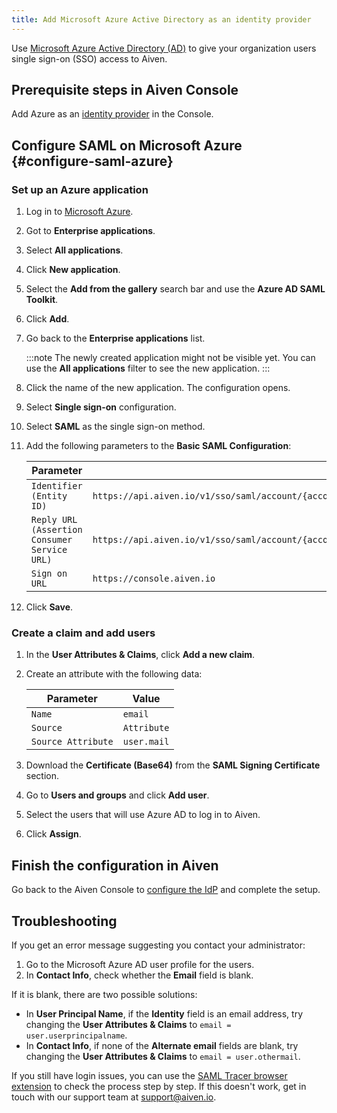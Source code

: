 ```yaml
---
title: Add Microsoft Azure Active Directory as an identity provider
---
```


Use [Microsoft Azure Active Directory (AD)](https://azure.microsoft.com/en-us/products/active-directory/) to give your organization users single sign-on (SSO) access to Aiven.

## Prerequisite steps in Aiven Console

Add Azure as an
[identity provider](/docs/platform/howto/saml/add-identity-providers#add-idp-aiven-console) in the Console.

## Configure SAML on Microsoft Azure {#configure-saml-azure}

### Set up an Azure application

1. Log in to [Microsoft Azure](https://portal.azure.com/).
1. Got to **Enterprise applications**.
1. Select **All applications**.
1. Click **New application**.
1. Select the **Add from the gallery** search bar and use the **Azure
   AD SAML Toolkit**.
1. Click **Add**.
1. Go back to the **Enterprise applications** list.

    :::note
    The newly created application might not be visible yet. You can use
    the **All applications** filter to see the new application.
    :::

1. Click the name of the new application. The configuration opens.
1. Select **Single sign-on** configuration.
1. Select **SAML** as the single sign-on method.
1. Add the following parameters to the **Basic SAML Configuration**:

    | Parameter                                    | Value                                                                                                      |
    | -------------------------------------------- | ---------------------------------------------------------------------------------------------------------- |
    | `Identifier (Entity ID)`                     | `https://api.aiven.io/v1/sso/saml/account/{account_id}/method/{account_authentication_method_id}/metadata` |
    | `Reply URL (Assertion Consumer Service URL)` | `https://api.aiven.io/v1/sso/saml/account/{account_id}/method/{account_authentication_method_id}/acs`      |
    | `Sign on URL`                                | `https://console.aiven.io`                                                                                 |

1. Click **Save**.

### Create a claim and add users

1. In the **User Attributes & Claims**, click **Add a new claim**.
1. Create an attribute with the following data:

    | Parameter          | Value       |
    | ------------------ | ----------- |
    | `Name`             | `email`     |
    | `Source`           | `Attribute` |
    | `Source Attribute` | `user.mail` |

1. Download the **Certificate (Base64)** from the **SAML Signing
   Certificate** section.
1. Go to **Users and groups** and click **Add user**.
1. Select the users that will use Azure AD to log in to Aiven.
1. Click **Assign**.

## Finish the configuration in Aiven

Go back to the Aiven Console to
[configure the IdP](/docs/platform/howto/saml/add-identity-providers#configure-idp-aiven-console) and complete the setup.

## Troubleshooting

If you get an error message suggesting you contact your administrator:

1. Go to the Microsoft Azure AD user profile for the users.
1. In **Contact Info**, check whether the **Email** field is blank.

If it is blank, there are two possible solutions:

-   In **User Principal Name**, if the **Identity** field is an email
    address, try changing the **User Attributes & Claims** to
    `email = user.userprincipalname`.
-   In **Contact Info**, if none of the **Alternate email** fields are
    blank, try changing the **User Attributes & Claims** to
    `email = user.othermail`.

If you still have login issues, you can use the [SAML Tracer browser
extension](https://addons.mozilla.org/firefox/addon/saml-tracer/) to
check the process step by step. If this doesn't work, get in touch with
our support team at [support@aiven.io](mailto:support@aiven.io).
